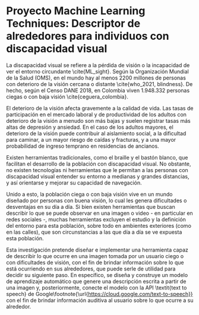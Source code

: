 # Proyecto Machine Learning Techniques: Descriptor de alrededores para individuos con discapacidad visual

La discapacidad visual se refiere a la pérdida de visión o la incapacidad de ver el entorno circundante \cite{ML_sight}. Según la Organización Mundial de la Salud (OMS), en el mundo hay al menos 2200 millones de personas con deterioro de la visión cercana o distante \cite{who_2021, blindness}. De hecho, según el Censo DANE 2018, en Colombia viven 1.948.332 personas ciegas o con baja visión \cite{ceguera_colombia}. 

El deterioro de la visión afecta gravemente a la calidad de vida. Las tasas de participación en el mercado laboral y de productividad de los adultos con deterioro de la visión a menudo son más bajas y suelen registrar tasas más altas de depresión y ansiedad. En el caso de los adultos mayores, el deterioro de la visión puede contribuir al aislamiento social, a la dificultad para caminar, a un mayor riesgo de caídas y fracturas, y a una mayor probabilidad de ingreso temprano en residencias de ancianos. 

Existen herramientas tradicionales, como el braille y el bastón blanco, que facilitan el desarrollo de la población con discapacidad visual. No obstante, no existen tecnologías ni herramientas que le permitan a las personas con discapacidad visual entender su entorno a medianas y grandes distancias, y así orientarse y mejorar su capacidad de navegación.

Unido a esto, la población ciega o con baja visión vive en un mundo diseñado por personas con buena visión, lo cual les genera dificultades o desventajas en su día a día. Si bien existen herramientas que buscan describir lo que se puede observar en una imagen o video - en particular en redes sociales -, muchas herramientas excluyen el estudio y la definición del entorno para esta población, sobre todo en ambientes exteriores (como en las calles), que son circunstancias a las que día a día se ve expuesta esta población.

Esta investigación pretende diseñar e implementar una herramienta capaz de describir lo que ocurre en una imagen tomada por un usuario ciego o con dificultades de visión, con el fin de brindar información sobre lo que está ocurriendo en sus alrededores, que puede serle de utilidad para decidir su siguiente paso. En específico, se diseña y construye un modelo de aprendizaje automático que genere una descripción escrita a partir de una imagen y, posteriormente, conecte el modelo con la API \textit{text to speech} de Google\footnote{\url{https://cloud.google.com/text-to-speech}} con el fin de brindar información auditiva al usuario sobre lo que ocurre a su alrededor.
